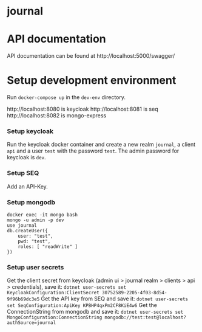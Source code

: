 # journal

# API documentation

API documentation can be found at http://localhost:5000/swagger/

# Setup development environment

Run `docker-compose up` in the `dev-env` directory.

http://localhost:8080 is keycloak
http://localhost:8081 is seq
http://localhost:8082 is mongo-express


### Setup keycloak

Run the keycloak docker container and create a new realm `journal`, a client `api` and a user `test` with the password `test`.
The admin password for keycloak is `dev`.

### Setup SEQ

Add an API-Key.

### Setup mongodb

```
docker exec -it mongo bash
mongo -u admin -p dev
use journal
db.createUser({
	user: "test",
	pwd: "test",
	roles: [ "readWrite" ]
})
```

### Setup user secrets

Get the client secret from keycloak (admin ui > journal realm > clients > api > credentials), save it: `dotnet user-secrets set KeycloakConfiguration:ClientSecret 30752589-2205-4f03-8d54-9f96b69dc3e5`
Get the API key from SEQ and save it: `dotnet user-secrets set SeqConfiguration:ApiKey KPBHP4qxPm2CF8KiE4w6`
Get the ConnectionString from mongodb and save it: `dotnet user-secrets set MongoConfiguration:ConnectionString mongodb://test:test@localhost?authSource=journal`

